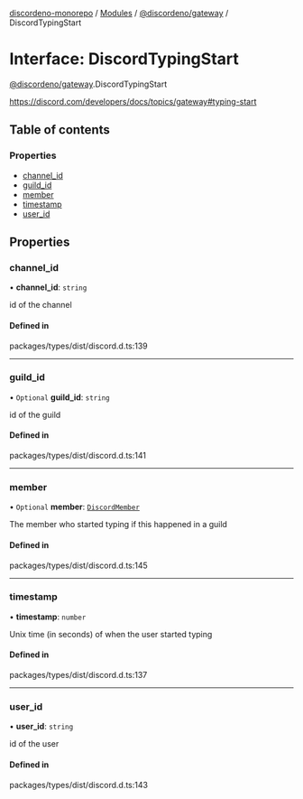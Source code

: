 [discordeno-monorepo](../README.md) / [Modules](../modules.md) / [@discordeno/gateway](../modules/discordeno_gateway.md) / DiscordTypingStart

# Interface: DiscordTypingStart

[@discordeno/gateway](../modules/discordeno_gateway.md).DiscordTypingStart

https://discord.com/developers/docs/topics/gateway#typing-start

## Table of contents

### Properties

- [channel_id](discordeno_gateway.DiscordTypingStart.md#channel_id)
- [guild_id](discordeno_gateway.DiscordTypingStart.md#guild_id)
- [member](discordeno_gateway.DiscordTypingStart.md#member)
- [timestamp](discordeno_gateway.DiscordTypingStart.md#timestamp)
- [user_id](discordeno_gateway.DiscordTypingStart.md#user_id)

## Properties

### channel_id

• **channel_id**: `string`

id of the channel

#### Defined in

packages/types/dist/discord.d.ts:139

---

### guild_id

• `Optional` **guild_id**: `string`

id of the guild

#### Defined in

packages/types/dist/discord.d.ts:141

---

### member

• `Optional` **member**: [`DiscordMember`](discordeno_gateway.DiscordMember.md)

The member who started typing if this happened in a guild

#### Defined in

packages/types/dist/discord.d.ts:145

---

### timestamp

• **timestamp**: `number`

Unix time (in seconds) of when the user started typing

#### Defined in

packages/types/dist/discord.d.ts:137

---

### user_id

• **user_id**: `string`

id of the user

#### Defined in

packages/types/dist/discord.d.ts:143
